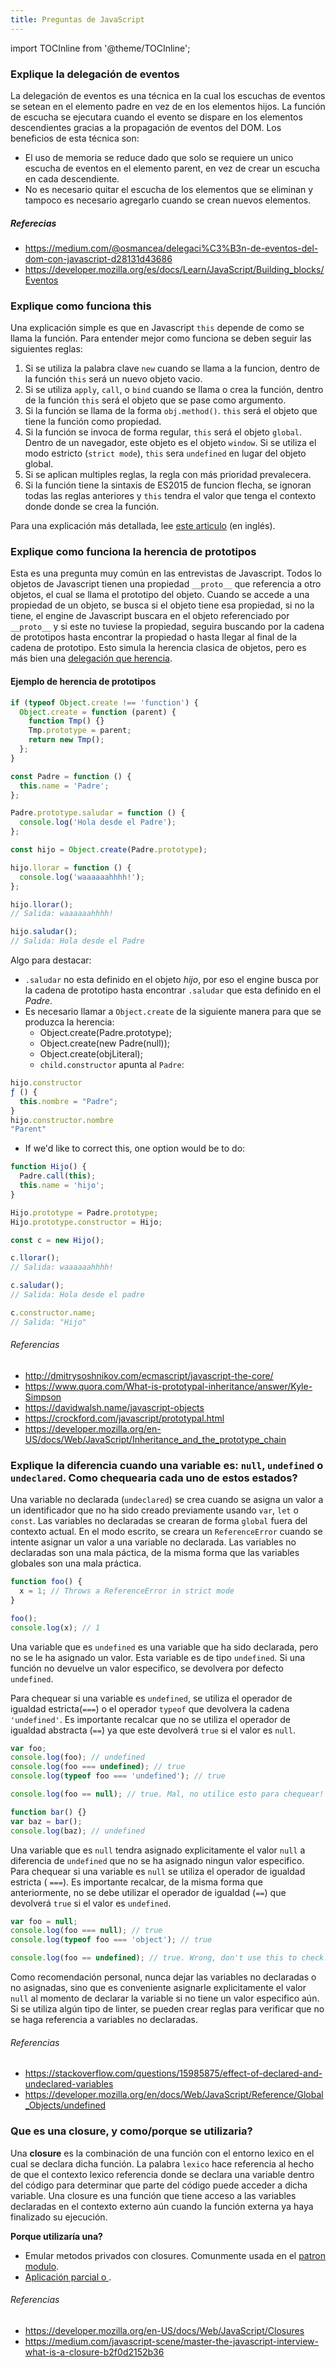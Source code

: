 ```yaml
---
title: Preguntas de JavaScript
---
```


import TOCInline from '@theme/TOCInline';

<TOCInline toc={toc} />

### Explique la delegación de eventos

La delegación de eventos es una técnica en la cual los escuchas de eventos se setean en el elemento padre en vez de en los elementos hijos. La función de escucha se ejecutara cuando el evento se dispare en los elementos descendientes gracias a la propagación de eventos del DOM. Los beneficios de esta técnica son:

- El uso de memoria se reduce dado que solo se requiere un unico escucha de eventos en el elemento parent, en vez de crear un escucha en cada descendiente.
- No es necesario quitar el escucha de los elementos que se eliminan y tampoco es necesario agregarlo cuando se crean nuevos elementos.

##### Referecias

- https://medium.com/@osmancea/delegaci%C3%B3n-de-eventos-del-dom-con-javascript-d28131d43686
- https://developer.mozilla.org/es/docs/Learn/JavaScript/Building_blocks/Eventos

### Explique como funciona this

Una explicación simple es que en Javascript `this` depende de como se llama la función. Para entender mejor como funciona se deben seguir las siguientes reglas:

1. Si se utiliza la palabra clave `new` cuando se llama a la funcion, dentro de la función `this` será un nuevo objeto vacio.
2. Si se utiliza `apply`, `call`, o `bind` cuando se llama o crea la función, dentro de la función `this` será el objeto que se pase como argumento.
3. Si la función se llama de la forma `obj.method()`. `this` será el objeto que tiene la función como propiedad.
4. Si la función se invoca de forma regular, `this` será el objeto `global`. Dentro de un navegador, este objeto es el objeto `window`. Si se utiliza el modo estricto (`strict mode`), `this` sera `undefined` en lugar del objeto global.
5. Si se aplican multiples reglas, la regla con más prioridad prevalecera.
6. Si la función tiene la sintaxis de ES2015 de funcion flecha, se ignoran todas las reglas anteriores y `this` tendra el valor que tenga el contexto donde donde se crea la función.

Para una explicación más detallada, lee [este articulo](https://codeburst.io/the-simple-rules-to-this-in-javascript-35d97f31bde3) (en inglés).

### Explique como funciona la herencia de prototipos

Esta es una pregunta muy común en las entrevistas de Javascript. Todos lo objetos de Javascript tienen una propiedad `__proto__` que referencia a otro objetos, el cual se llama el prototipo del objeto. Cuando se accede a una propiedad de un objeto, se busca si el objeto tiene esa propiedad, si no la tiene, el engine de Javascript buscara en el objeto referenciado por `__proto__` y si este no tuviese la propiedad, seguira buscando por la cadena de prototipos hasta encontrar la propiedad o hasta llegar al final de la cadena de prototipo. Esto simula la herencia clasica de objetos, pero es más bien una [ delegación que herencia](https://davidwalsh.name/javascript-objects).

#### Ejemplo de herencia de prototipos

```js
if (typeof Object.create !== 'function') {
  Object.create = function (parent) {
    function Tmp() {}
    Tmp.prototype = parent;
    return new Tmp();
  };
}

const Padre = function () {
  this.name = 'Padre';
};

Padre.prototype.saludar = function () {
  console.log('Hola desde el Padre');
};

const hijo = Object.create(Padre.prototype);

hijo.llorar = function () {
  console.log('waaaaaahhhh!');
};

hijo.llorar();
// Salida: waaaaaahhhh!

hijo.saludar();
// Salida: Hola desde el Padre
```

Algo para destacar:

- `.saludar` no esta definido en el objeto _hijo_, por eso el engine busca por la cadena de prototipo hasta encontrar `.saludar` que esta definido en el _Padre_.
- Es necesario llamar a `Object.create` de la siguiente manera para que se produzca la herencia:
  - Object.create(Padre.prototype);
  - Object.create(new Padre(null));
  - Object.create(objLiteral);
  - `child.constructor` apunta al `Padre`:

```js
hijo.constructor
ƒ () {
  this.nombre = "Padre";
}
hijo.constructor.nombre
"Parent"
```

- If we'd like to correct this, one option would be to do:

```js
function Hijo() {
  Padre.call(this);
  this.name = 'hijo';
}

Hijo.prototype = Padre.prototype;
Hijo.prototype.constructor = Hijo;

const c = new Hijo();

c.llorar();
// Salida: waaaaaahhhh!

c.saludar();
// Salida: Hola desde el padre

c.constructor.name;
// Salida: "Hijo"
```

###### Referencias

- http://dmitrysoshnikov.com/ecmascript/javascript-the-core/
- https://www.quora.com/What-is-prototypal-inheritance/answer/Kyle-Simpson
- https://davidwalsh.name/javascript-objects
- https://crockford.com/javascript/prototypal.html
- https://developer.mozilla.org/en-US/docs/Web/JavaScript/Inheritance_and_the_prototype_chain

### Explique la diferencia cuando una variable es: `null`, `undefined` o `undeclared`. Como chequearia cada uno de estos estados?

Una variable no declarada (`undeclared`) se crea cuando se asigna un valor a un identificador que no ha sido creado previamente usando `var`, `let` o `const`. Las variables no declaradas se crearan de forma `global` fuera del contexto actual. En el modo escrito, se creara un `ReferenceError` cuando se intente asignar un valor a una variable no declarada. Las variables no declaradas son una mala páctica, de la misma forma que las variables globales son una mala práctica.

```js
function foo() {
  x = 1; // Throws a ReferenceError in strict mode
}

foo();
console.log(x); // 1
```

Una variable que es `undefined` es una variable que ha sido declarada, pero no se le ha asignado un valor. Esta variable es de tipo `undefined`. Si una función no devuelve un valor especifico, se devolvera por defecto `undefined`.

Para chequear si una variable es `undefined`, se utiliza el operador de igualdad estricta(`===`) o el operador `typeof` que devolvera la cadena `'undefined'`. Es importante recalcar que no se utiliza el operador de igualdad abstracta (`==`) ya que este devolverá `true` si el valor es `null`.

```js
var foo;
console.log(foo); // undefined
console.log(foo === undefined); // true
console.log(typeof foo === 'undefined'); // true

console.log(foo == null); // true. Mal, no utilice esto para chequear!

function bar() {}
var baz = bar();
console.log(baz); // undefined
```

Una variable que es `null` tendra asignado explicitamente el valor `null` a diferencia de `undefined` que no se ha asignado ningun valor especifico. Para chequear si una variable es `null` se utiliza el operador de igualdad estricta ( `===`). Es importante recalcar, de la misma forma que anteriormente, no se debe utilizar el operador de igualdad (`==`) que devolverá `true` si el valor es `undefined`.

```js
var foo = null;
console.log(foo === null); // true
console.log(typeof foo === 'object'); // true

console.log(foo == undefined); // true. Wrong, don't use this to check!
```

Como recomendación personal, nunca dejar las variables no declaradas o no asignadas, sino que es conveniente asignarle explicitamente el valor `null` al momento de declarar la variable si no tiene un valor especifico aún. Si se utiliza algún tipo de linter, se pueden crear reglas para verificar que no se haga referencia a variables no declaradas.

###### Referencias

- https://stackoverflow.com/questions/15985875/effect-of-declared-and-undeclared-variables
- https://developer.mozilla.org/en/docs/Web/JavaScript/Reference/Global_Objects/undefined

### Que es una closure, y como/porque se utilizaria?

Una **closure** es la combinación de una función con el entorno lexico en el cual se declara dicha función. La palabra `lexico` hace referencia al hecho de que el contexto lexico referencia donde se declara una variable dentro del código para determinar que parte del código puede acceder a dicha variable. Una closure es una función que tiene acceso a las variables declaradas en el contexto externo aún cuando la función externa ya haya finalizado su ejecución.

**Porque utilizaría una?**

- Emular metodos privados con closures. Comunmente usada en el [patron modulo](https://addyosmani.com/resources/essentialjsdesignpatterns/book/#modulepatternjavascript).
- [Aplicación parcial o ](https://medium.com/javascript-scene/curry-or-partial-application-8150044c78b8#.l4b6l1i3x).

###### Referencias

- https://developer.mozilla.org/en-US/docs/Web/JavaScript/Closures
- https://medium.com/javascript-scene/master-the-javascript-interview-what-is-a-closure-b2f0d2152b36

